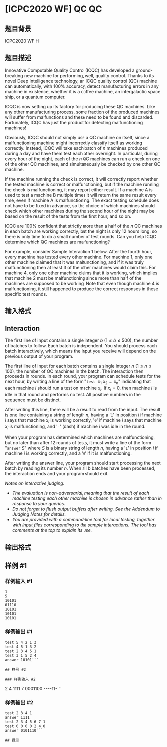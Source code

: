 # [ICPC2020 WF] QC QC

## 题目背景

ICPC2020 WF H

## 题目描述


Innovative Computable Quality Control (ICQC) has developed a ground-breaking
new machine for performing, well, quality control. Thanks to
its novel Deep Intelligence technology, an ICQC quality control (QC)
machine can automatically, with $100\%$ accuracy, detect manufacturing
errors in any machine in existence, whether it is a coffee machine, an
intergalactic space ship, or a quantum computer.

ICQC is now setting up its factory for producing these QC
machines. Like any other manufacturing process, some fraction of
the produced machines will suffer from malfunctions and these need to
be found and discarded. Fortunately, ICQC has just the product
for detecting malfunctioning machines!

Obviously, ICQC should not simply use a QC machine on itself, since
a malfunctioning machine might incorrectly classify itself as working
correctly. Instead, ICQC will take each batch of $n$ machines
produced during a day and have them test each other overnight.
In particular, during every hour of the night, each of the $n$ QC
machines can run a check on one of the other QC machines, and
simultaneously be checked by one other QC machine.

If the machine running the check is correct, it will correctly report
whether the tested machine is correct or malfunctioning, but if the
machine running the check is malfunctioning, it may report either result.
If a machine A is used to test a machine B multiple times it will return the same result every time, even if machine A is malfunctioning.
The exact testing schedule does not have to be fixed in advance,
so the choice of which machines should check which other machines during
the second hour of the night may be based on the result of the tests
from the first hour, and so on.

ICQC are $100\%$ confident that strictly more than a half of the $n$ QC
machines in each batch are working correctly, but the night is only $12$
hours long, so there is only time to do a small number of test rounds.
Can you help ICQC determine which QC machines are malfunctioning?

For example, consider Sample Interaction 1 below. After the fourth hour,
every machine has tested every other machine. For machine $1$,
only one other machine claimed that it was malfunctioning, and if it
was truly malfunctioning then at least $3$ of the other machines would
claim this. For machine $4$, only one other machine claims that it
is working, which implies that machine $2$ must be malfunctioning since
more than half of the machines are supposed to be working. Note that
even though machine $4$ is malfunctioning, it still happened to produce
the correct responses in these specific test rounds.





## 输入格式

## Interaction


The first line of input contains a single integer $b$ ($1 \le b \le 500$),
the number of batches to follow. Each batch is independent.
You should process each batch
interactively, which means the input you receive
will depend on the previous output of your program.

The first line of input for each batch contains a single integer $n$
($1 \le n \le 100$), the number of QC machines in the batch.
The interaction then proceeds in rounds. In each round, your program can
schedule tests for the next hour, by writing a line of
the form
"$\texttt{test}$ $\ x_1\ x_2\ \ldots\ x_n$"
indicating that each machine $i$ should run a test on machine $x_i$.
If $x_i=0$, then machine $i$ is idle in that round and performs no test.
All positive numbers in the sequence must be distinct.

After writing this line, there will be a result to read from the
input. The result is one line containing a string of length
$n$, having a '$\texttt{1}$' in position $i$ if machine $i$ says that machine $x_i$
is working correctly, '$\texttt{0}$' if machine $i$ says that machine $x_i$ is
malfunctioning, and '$\texttt{-}$' (dash) if machine $i$ was idle in the round.

When your program has determined which machines are malfunctioning,
but no later than after $12$ rounds of tests,
it must write a line of the form
"$\texttt{answer}$ $S$"
where $S$ is a binary string of length $n$, having a '$\texttt{1}$' in position $i$
if machine $i$ is working correctly, and a '$\texttt{0}$' if it is malfunctioning.

After writing the answer line, your program should start processing
the next batch by reading its number $n$. When all $b$ batches have been
processed, the interaction ends and your program should exit.


*Notes on interactive judging:*

- *The evaluation is non-adversarial, meaning that the result of each
machine testing each other machine is chosen in advance rather than in
response to your queries.*
- *Do not forget to flush output buffers after writing. See the Addendum to Judging Notes for details.*
- *You are provided with a command-line tool for local testing, together with input files
corresponding to the sample interactions.
The tool has comments at the top to explain its use.*




## 输出格式



## 样例 #1

### 样例输入 #1
```
1
5
10101
01110
10101
10101
10101
```

### 样例输出 #1

```
test 5 4 2 1 3
test 4 5 1 3 2
test 2 3 4 5 1
test 3 1 5 2 4
answer 10101```

## 样例 #2

### 样例输入 #2
```
2
4
1111
7
0001100
----11-```

### 样例输出 #2

```
test 2 3 4 1
answer 1111
test 2 3 4 5 6 7 1
test 0 0 0 0 2 4 0
answer 0101110```

## 提示


